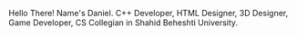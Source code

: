 Hello There! Name's Daniel. C++ Developer, HTML Designer, 3D Designer, Game Developer, CS Collegian in Shahid Beheshti University.
